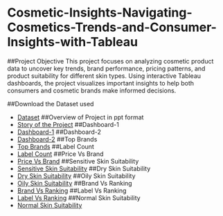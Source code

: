 # Cosmetic-Insights-Navigating-Cosmetics-Trends-and-Consumer-Insights-with-Tableau
##Project Objective
This project focuses on analyzing cosmetic product data to uncover key trends, brand performance, pricing patterns, and product suitability for different skin types. Using interactive Tableau dashboards, the project visualizes important insights to help both consumers and cosmetic brands make informed decisions.

##Download the Dataset used 
- <a  href="https://github.com/MankuRajesh/Cosmetic-Insights-Navigating-Cosmetics-Trends-and-Consumer-Insights-with-Tableau/blob/main/Cosmetic%20Dataset.csv">Dataset</a>
##Overview of Project in ppt format
- <a  href="https://github.com/MankuRajesh/Cosmetic-Insights-Navigating-Cosmetics-Trends-and-Consumer-Insights-with-Tableau/blob/main/Cosmetic%20Insight%20Navigating%20Cosmetic%20Trends%20and%20Consumer%20Insights%20with%20Tableau.pptx ">Story of the Project</a>
##Dashboard-1
- <a  href="https://github.com/MankuRajesh/Cosmetic-Insights-Navigating-Cosmetics-Trends-and-Consumer-Insights-with-Tableau/blob/main/Dashboard%201%20-%20Product%20Ranking%20and%20Detailed%20Analysis.jpg ">Dashboard-1</a>
##Dashboard-2
- <a  href="https://github.com/MankuRajesh/Cosmetic-Insights-Navigating-Cosmetics-Trends-and-Consumer-Insights-with-Tableau/blob/main/Dsasboard%202%20-%20Product%20Suitability%20Overview.jpg ">Dashboard-2</a>
##Top Brands
- <a  href=" https://github.com/MankuRajesh/Cosmetic-Insights-Navigating-Cosmetics-Trends-and-Consumer-Insights-with-Tableau/blob/main/Top%20Brands.jpg">Top Brands</a>
##Label Count
- <a  href="https://github.com/MankuRajesh/Cosmetic-Insights-Navigating-Cosmetics-Trends-and-Consumer-Insights-with-Tableau/blob/main/Label%20Count.jpg ">Label Count</a>
##Price Vs Brand
- <a  href="https://github.com/MankuRajesh/Cosmetic-Insights-Navigating-Cosmetics-Trends-and-Consumer-Insights-with-Tableau/blob/main/Price%20Vs%20Brand.jpg ">Price Vs Brand</a>
##Sensitive Skin Suitability
- <a  href="https://github.com/MankuRajesh/Cosmetic-Insights-Navigating-Cosmetics-Trends-and-Consumer-Insights-with-Tableau/blob/main/Sensitive%20Skin%20Suitability.jpg ">Sensitive Skin Suitability</a>
##Dry Skin Suitability
- <a  href=" https://github.com/MankuRajesh/Cosmetic-Insights-Navigating-Cosmetics-Trends-and-Consumer-Insights-with-Tableau/blob/main/Dry%20Skin%20Suitability.jpg">Dry Skin Suitability</a>
##Oily Skin Suitability
- <a  href="https://github.com/MankuRajesh/Cosmetic-Insights-Navigating-Cosmetics-Trends-and-Consumer-Insights-with-Tableau/blob/main/Oily%20Skin%20Suitability.jpg ">Oily Skin Suitability</a>
##Brand Vs Ranking
- <a  href="https://github.com/MankuRajesh/Cosmetic-Insights-Navigating-Cosmetics-Trends-and-Consumer-Insights-with-Tableau/blob/main/Brand%20Vs%20Ranking.jpg ">Brand Vs Ranking</a>
##Label Vs Ranking
- <a  href="https://github.com/MankuRajesh/Cosmetic-Insights-Navigating-Cosmetics-Trends-and-Consumer-Insights-with-Tableau/blob/main/Label%20Vs%20Ranking.jpg ">Label Vs Ranking</a>
##Normal Skin Suitability
- <a  href="https://github.com/MankuRajesh/Cosmetic-Insights-Navigating-Cosmetics-Trends-and-Consumer-Insights-with-Tableau/blob/main/Normal%20Skin%20Suitability.jpg ">Normal Skin Suitability</a>
